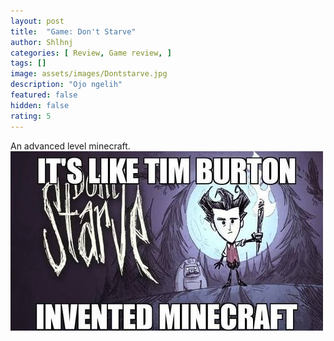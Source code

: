```yaml
---
layout: post
title:  "Game: Don't Starve"
author: Shlhnj
categories: [ Review, Game review, ]
tags: []
image: assets/images/Dontstarve.jpg
description: "Ojo ngelih"
featured: false
hidden: false
rating: 5
---
```


An advanced level minecraft. <br>
![A dark survival game](/assets/images/Dontstarvememe.jpg)
